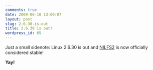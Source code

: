 ```yaml
---
comments: true
date: 2009-06-10 13:00:07
layout: post
slug: 2-6-30-is-out
title: 2.6.30 is out!
wordpress_id: 65
---
```


Just a small sidenote: Linux 2.6.30 is out and [NILFS2](http://serverhorror.wordpress.com/2009/06/08/howto-nilfs2/) is now officially considered stable!


**Yay!**
